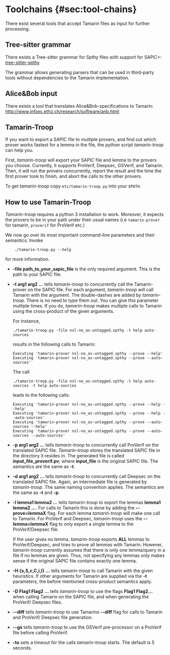 
Toolchains {#sec:tool-chains}
==========

There exist several tools that accept Tamarin files as input for further processing.

Tree-sitter grammar
------------------

There exists a Tree-sitter grammar for Spthy files with support for SAPiC+:
[tree-sitter-spthy](https://github.com/tamarin-prover/tamarin-prover/tree/develop/tree-sitter)

The grammar allows generating parsers that can be used in third-party tools without
dependencies to the Tamarin implementation.

Alice&Bob input 
---------------

There exists a tool that translates Alice&Bob-specifications to Tamarin:
<http://www.infsec.ethz.ch/research/software/anb.html>

<!-- FIX: To be written by Sasa & Ralf -->

Tamarin-Troop
---------------
If you want to export a SAPIC file to multiple provers, and find out
which prover works fastest for a lemma in the file, the python
script *tamarin-troop* can help you.

First, *tamarin-troop* will export your SAPIC file and lemma to the provers
you choose. Currently, it supports ProVerif, Deepsec, GSVerif, and Tamarin.
Then, it will run the provers concurrently, report the result and the time
the first prover took to finish, and abort the calls to the other provers. 

To get *tamarin-troop* copy `etc/tamarin-troop.py` into your `$PATH`.

How to use Tamarin-Troop
---------------
*Tamarin-troop* requires a python 3 installation to work. Moreover, it
expects the provers to be in your path under their usual names (i.e
`tamarin-prover` for tamarin, `proverif` for ProVerif etc.)

We now go over its most important command-line parameters and their
semantics. Invoke 
```
    ./tamarin-troop.py --help
```
for more information.

  - **-file path_to_your_sapic_file** is the only required argument.
    This is the path to your SAPIC file.

  - **-t arg1 arg2 ...** tells *tamarin-troop* to concurrently call
    the Tamarin-prover on the SAPIC file. For each argument,
    *tamarin-troop* will call Tamarin with the argument.
    The double-dashes are added by *tamarin-troop*.
    There is no need to type them out.
    You can give this parameter multiple times.
    If you do, *tamarin-troop* makes multiple calls to
    Tamarin using the cross-product of the given arguments.

    For instance,
    ```
    ./tamarin-troop.py -file nsl-no_as-untagged.spthy -t help auto-sources
    ```
    results in the following calls to Tamarin:
    ```
    Executing 'tamarin-prover nsl-no_as-untagged.spthy --prove --help'
    Executing 'tamarin-prover nsl-no_as-untagged.spthy --prove --auto-sources'
    ```
    The call
    ```
    ./tamarin-troop.py -file nsl-no_as-untagged.spthy -t help auto-sources -t help auto-sources
    ```
    leads to the following calls:
    ```
    Executing 'tamarin-prover nsl-no_as-untagged.spthy --prove --help --help'
    Executing 'tamarin-prover nsl-no_as-untagged.spthy --prove --help --auto-sources'
    Executing 'tamarin-prover nsl-no_as-untagged.spthy --prove --auto-sources --help'
    Executing 'tamarin-prover nsl-no_as-untagged.spthy --prove --auto-sources --auto-sources'
    ```
      
  - **-p arg1 arg2 ...** tells *tamarin-troop* to concurrently call
    ProVerif on the translated SAPIC file. *Tamarin-troop* stores
    the translated SAPIC file in the directory it resides in. The
    generated file is called **input_file_proverif.pv**; where
    **input_file** is the original SAPIC file.
    The semantics are the same as **-t**.

  - **-d arg1 arg2 ...** tells *tamarin-troop* to concurrently call
    Deepsec on the translated SAPIC file. Again, an intermediate file
    is generated by *tamarin-troop*. The same naming convention applies.
    The semantics are the same as **-t** and **-p**.

  - **-l lemma1 lemma2 ...** tells *tamarin-troop* to export the
    lemmas **lemma1 lemma2 ...**. For calls to Tamarin this is
    done by adding the **--prove=lemmaX** flag. For each lemma
    *tamarin-troop* will make one call to Tamarin. For ProVerif
    and Deepsec, *tamarin-troop* uses the **--lemma=lemmaX**
    flag to only export a single lemma to the ProVerif/Deepsec
    file.

    If the user gives no lemma, *tamarin-troop* exports
    **ALL** lemmas to ProVerif/Deepsec, and tries
    to prove all lemmas with Tamarin. However,
    *tamarin-troop* currently assumes that there is only
    one lemma/query in a file if no lemmas are given.
    Thus, not specifying any lemmas only makes sense
    if the original SAPIC file contains exactly one
    lemma.

  - **-H {s,S,c,C,i,I} ...** tells *tamarin-troop* to call
    Tamarin with the given heuristics. If other arguments
    for Tamarin are supplied via the **-t** parameters,
    the before mentioned cross-product semantics apply.

  - **-D Flag1 Flag2 ...** tells *tamarin-troop* to use
    the flags **Flag1 Flag2...** when calling Tamarin
    on the SAPIC file, and when generating the ProVerif/
    Deepsec files.

  - **--diff** tells *tamarin-troop* to use Tamarins
    **--diff** flag for calls to Tamarin and ProVerif/
    Deepsec file generation.

  - **--gs** tells *tamarin-troop* to use the GSVerif
    pre-processor on a ProVerif file before calling
    ProVerif.

  - **-to** sets a timeout for the calls *tamarin-troop*
    starts. The default is 5 seconds. 
